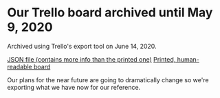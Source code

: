 # Our Trello board archived until May 9, 2020
Archived using Trello's export tool on June 14, 2020.

[JSON file (contains more info than the printed one)](Trello-Export-2020-05-09.json)
[Printed, human-readable board](Trello-Export-2020-05-09.pdf)

Our plans for the near future are going to dramatically change so we're exporting what we have now for our reference.
